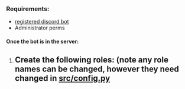 ### Requirements:
- [registered discord bot][1]
- Administrator perms


#### Once the bot is in the server:

1. Create the following roles: (note any role names can be changed, however they need changed in [src/config.py][2]
   - 


[1]: https://discord.com/developers/applications
[2]: /../src/config.py
